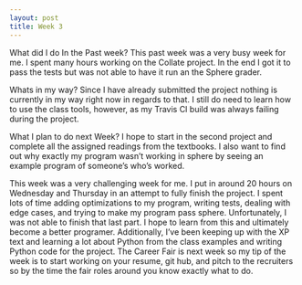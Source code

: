 ```yaml
---
layout: post
title: Week 3
---
```

What did I do In the Past week?
This past week was a very busy week for me. I spent many hours working on the Collate project. In the end I got it to pass the tests but was not able to have it run an the Sphere grader.  

Whats in my way?
Since I have already submitted the project nothing is currently in my way right now in regards to that. I still do need to learn how to use the class tools, however, as my Travis CI build was always failing during the project.

What I plan to do next Week?
I hope to start in the second project and complete all the assigned readings from the textbooks. I also want to find out why exactly my program wasn’t working in sphere by seeing an example program of someone’s who’s worked. 

This week was a very challenging week for me. I put in around 20 hours on Wednesday and Thursday in an attempt to fully finish the project. I spent lots of time adding optimizations to my program, writing tests, dealing with edge cases, and trying to make my program pass sphere. Unfortunately, I was not able to finish that last part. I hope to learn from this and ultimately become a better programer. Additionally, I’ve been keeping up with the XP text and learning a lot about Python from the class examples and writing Python code for the project. The Career Fair is next week so my tip of the week is to start working on your resume, git hub, and pitch to the recruiters so by the time the fair roles around you know exactly what to do.
